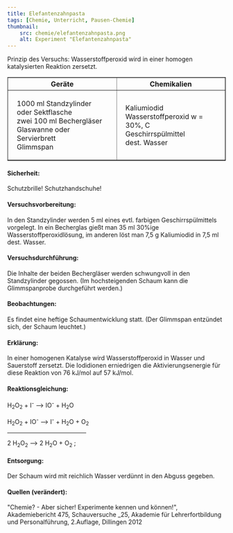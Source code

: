 ```yaml
---
title: Elefantenzahnpasta
tags: [Chemie, Unterricht, Pausen-Chemie]
thumbnail: 
    src: chemie/elefantenzahnpasta.png
    alt: Experiment "Elefantenzahnpasta"
---
```


<youtube watch="NUSHtvpYNdw"></youtube> 
    
Prinzip des Versuchs: Wasserstoffperoxid wird in einer homogen
katalysierten Reaktion zersetzt.

<table border="1" style="width:100%">
    <tr>
        <th style="width:50%">Geräte</th>
        <th style="width:50%">Chemikalien</th>
    </tr>
    <tr>
        <td style="padding:20px">
            1000 ml Standzylinder oder Sektflasche<br />
            zwei 100 ml Bechergläser<br />
            Glaswanne oder Servierbrett<br />
            Glimmspan
        </td>
        <td style="padding:20px">
            Kaliumiodid<br />
            Wasserstoffperoxid w = 30%, C<br />
            Geschirrspülmittel<br />
            dest. Wasser
        </td>
    </tr>
</table>

<h4>Sicherheit:</h4>

Schutzbrille! Schutzhandschuhe!

<h4>Versuchsvorbereitung:</h4>

In den Standzylinder werden 5 ml eines evtl. farbigen
Geschirrspülmittels vorgelegt.  In ein Becherglas gießt man 35 ml
30%ige Wasserstoffperoxidlösung, im anderen löst man 7,5 g Kaliumiodid
in 7,5 ml dest. Wasser.

<h4>Versuchsdurchführung:</h4>

Die Inhalte der beiden Bechergläser werden schwungvoll in den
Standzylinder gegossen.  (Im hochsteigenden Schaum kann die
Glimmspanprobe durchgeführt werden.)

<h4>Beobachtungen:</h4>
Es findet eine heftige Schaumentwicklung statt.  (Der Glimmspan
entzündet sich, der Schaum leuchtet.)


<h4>Erklärung:</h4>
In einer homogenen Katalyse wird Wasserstoffperoxid in Wasser und
Sauerstoff zersetzt.  Die Iodidionen erniedrigen die
Aktivierungsenergie für diese Reaktion von 76 kJ/mol auf 57 kJ/mol.

<h4>Reaktionsgleichung:</h4>

H<sub>2</sub>O<sub>2</sub> + I<sup>-</sup> ⟶ IO<sup>-</sup> + H<sub>2</sub>O

H<sub>2</sub>O<sub>2</sub> + IO<sup>-</sup> ⟶ I<sup>-</sup> + H<sub>2</sub>O + O<sub>2</sub> 
<hr style="width:13em;height:1px;margin-left:0px;text-align:left" />
2 H<sub>2</sub>O<sub>2</sub> ⟶ 2 H<sub>2</sub>O + O<sub>2</sub> ;

<h4>Entsorgung:</h4>
Der Schaum wird mit reichlich Wasser verdünnt in den Abguss gegeben.

<h4>Quellen (verändert):</h4>
"Chemie? - Aber sicher! Experimente kennen und können!", Akademiebericht 475,               
Schauversuche _25, Akademie für Lehrerfortbildung und Personalführung, 2.Auflage, Dillingen 2012
